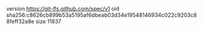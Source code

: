 version https://git-lfs.github.com/spec/v1
oid sha256:c8626cb899b53a5195af6dbeab03d34e19548146934c022c9203c88feff32a8e
size 11837
